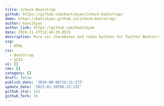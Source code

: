 ```yaml
---
title: Icheck Bootstrap
github: https://github.com/bantikyan/icheck-bootstrap/
demo: https://bantikyan.github.io/icheck-bootstrap/
author: bantikyan
author_link: https://github.com/bantikyan
date: 2024-11-27T12:44:29.857Z
description: Pure css checkboxes and radio buttons for Twitter Bootstrap.
ssg:
  - HTML
css:
  - Bootstrap
  - SCSS
ui: []
cms: []
category: []
draft: false
publish_date: '2016-08-06T16:31:27Z'
update_date: '2023-01-30T08:22:13Z'
github_star: 141
github_fork: 35
---
```


